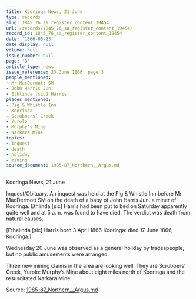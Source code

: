 ```yaml
---
title: Kooringa News, 21 June
type: records
slug: 1845_76_sa_register_content_19454
url: /records/1845_76_sa_register_content_19454/
record_id: 1845_76_sa_register_content_19454
date: '1866-06-23'
date_display: null
volume: null
issue_number: null
page: '3'
article_type: news
issue_reference: 23 June 1866, page 3
people_mentioned:
- Mr MacDermott SM
- John Harris Jun.
- Ethlinda [sic] Harris
places_mentioned:
- Pig & Whistle Inn
- Kooringa
- Scrubbers’ Creek
- Yurolo
- Murphy’s Mine
- Narkara Mine
topics:
- inquest
- death
- holiday
- mining
source_document: 1985-87_Northern__Argus.md
---
```


Kooringa News, 21 June

Inquest/Obituary.  An inquest was held at the Pig & Whistle Inn before Mr MacDermott SM on the death of a baby of John Harris Jun. a miner of Kooringa.  Ethlinda [sic] Harris had been put to bed on Saturday apparently quite well and at 5 a.m. was found to have died.  The verdict was death from natural causes.

[Ethelinda [sic] Harris born 3 April 1866 Kooringa: died 17 June 1866, Kooringa.]

Wednesday 20 June was observed as a general holiday by tradespeople, but no public amusements were arranged.

Three new mining claims in the area are looking well.  They are Scrubbers’ Creek, Yurolo: Murphy’s Mine about eight miles north of Kooringa and the resuscitated Narkara Mine.

Source: [1985-87_Northern__Argus.md](/downloads/markdown/1985-87_Northern__Argus.md)

